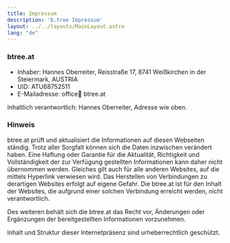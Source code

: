 ```yaml
---
title: Impressum
description: 'b.tree Impressum'
layout: ../../layouts/MainLayout.astro
lang: "de"
---
```


### btree.at

- Inhaber: Hannes Oberreiter, Reisstraße 17, 8741 Weißkirchen in der Steiermark, AUSTRIA
- UID: ATU68752511
- E-Mailadresse: office:e-mail: btree.at

Inhaltlich verantwortlich: Hannes Oberreiter, Adresse wie oben.

### Hinweis

btree.at prüft und aktualisiert die Informationen auf diesen Webseiten ständig. Trotz aller Sorgfalt können sich die Daten inzwischen verändert haben. Eine Haftung oder Garantie für die Aktualität, Richtigkeit und Vollständigkeit der zur Verfügung gestellten Informationen kann daher nicht übernommen werden. Gleiches gilt auch für alle anderen Websites, auf die mittels Hyperlink verwiesen wird. Das Herstellen von Verbindungen zu derartigen Websites erfolgt auf eigene Gefahr. Die btree.at ist für den Inhalt der Websites, die aufgrund einer solchen Verbindung erreicht werden, nicht verantwortlich.

Des weiteren behält sich die btree.at das Recht vor, Änderungen oder Ergänzungen der bereitgestellten Informationen vorzunehmen.

Inhalt und Struktur dieser Internetpräsenz sind urheberrechtlich geschützt.
